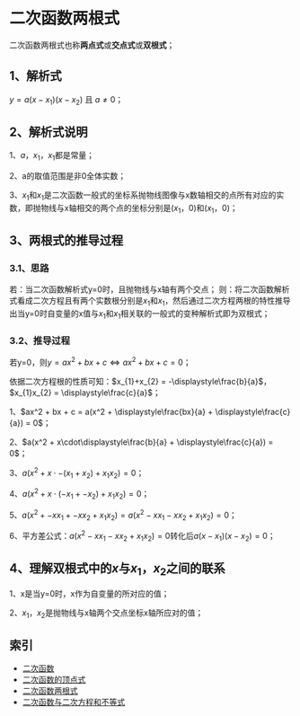 # 二次函数两根式
二次函数两根式也称**两点式**或**交点式**或**双根式**；

## 1、解析式
$y = a(x - x_{1})(x - x_{2})$ 且 $a\ne0$；

## 2、解析式说明
1、$a，x_{1}，x_{1}$都是常量；

2、a的取值范围是非0全体实数；

3、$x_{1}$和$x_{1}$是二次函数一般式的坐标系抛物线图像与x数轴相交的点所有对应的实数，即抛物线与x轴相交的两个点的坐标分别是($x_{1}$，0)和($x_{1}$，0)；


## 3、两根式的推导过程
### 3.1、思路
若：当二次函数解析式y=0时，且抛物线与x轴有两个交点；
则：将二次函数解析式看成二次方程且有两个实数根分别是$x_{1}$和$x_{1}$，然后通过二次方程两根的特性推导出当y=0时自变量的x值与$x_{1}$和$x_{1}$相关联的一般式的变种解析式即为双根式；

### 3.2、推导过程
若y=0，则$y = ax^2 + bx + c \Leftrightarrow ax^2 + bx + c = 0$；

依据二次方程根的性质可知：$x_{1}+x_{2} = -\displaystyle\frac{b}{a}$，$x_{1}x_{2} = \displaystyle\frac{c}{a}$；

1、$ax^2 + bx + c = a(x^2 + \displaystyle\frac{bx}{a} + \displaystyle\frac{c}{a}) = 0$；

2、$a(x^2 + x\cdot\displaystyle\frac{b}{a} + \displaystyle\frac{c}{a}) = 0$；

3、$a(x^2 + x\cdot-(x_{1}+x_{2}) + x_{1}x_{2}) = 0$；

4、$a(x^2 + x\cdot(-x_{1}+-x_{2}) + x_{1}x_{2}) = 0$；

5、$a(x^2 + -xx_{1} + -xx_{2} + x_{1}x_{2}) = a(x^2 - xx_{1} - xx_{2} + x_{1}x_{2}) = 0$；

6、平方差公式：$a(x^2 - xx_{1} - xx_{2} + x_{1}x_{2}) = 0$转化后$a(x - x_{1})(x - x_{2}) = 0$；

## 4、理解双根式中的$x$与$x_{1}，x_{2}$之间的联系

1、x是当y=0时，x作为自变量的所对应的值；

2、$x_{1}，x_{2}$是抛物线与x轴两个交点坐标x轴所应对的值；

## 索引
- [二次函数](./二次函数.md)
- [二次函数的顶点式](./二次函数的顶点式.md)
- [二次函数两根式](./二次函数两根式.md)
- [二次函数与二次方程和不等式](二次函数与二次方程和不等式.md)